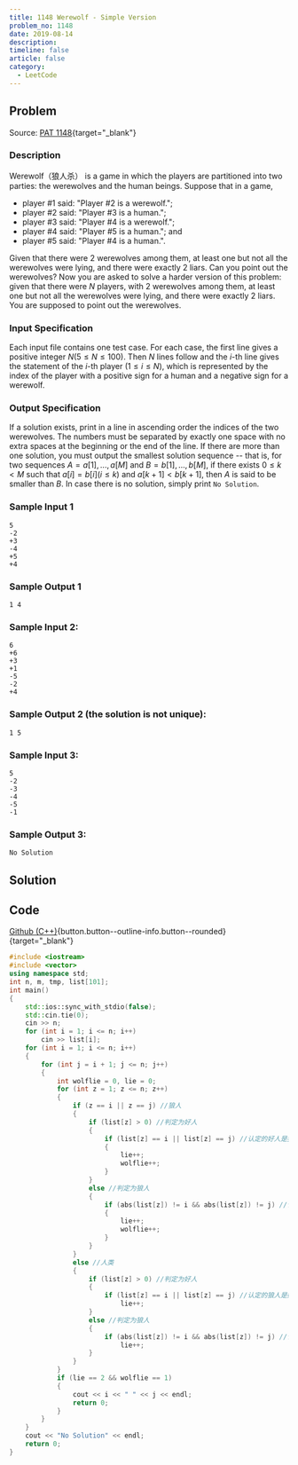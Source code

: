 ```yaml
---
title: 1148 Werewolf - Simple Version
problem_no: 1148
date: 2019-08-14
description: 
timeline: false
article: false
category:
  - LeetCode
---
```


<!--more-->

## Problem

Source: [PAT 1148](https://pintia.cn/problem-sets/994805342720868352/exam/problems/1038429808099098624){target="_blank"}

### Description

Werewolf（狼人杀） is a game in which the players are partitioned into two parties: the werewolves and the human beings. Suppose that in a game,

- player #1 said: "Player #2 is a werewolf.";
- player #2 said: "Player #3 is a human.";
- player #3 said: "Player #4 is a werewolf.";
- player #4 said: "Player #5 is a human."; and
- player #5 said: "Player #4 is a human.".

Given that there were 2 werewolves among them, at least one but not all the werewolves were lying, and there were exactly 2 liars. Can you point out the werewolves?
Now you are asked to solve a harder version of this problem: given that there were $N$ players, with 2 werewolves among them, at least one but not all the werewolves were lying, and there were exactly 2 liars. You are supposed to point out the werewolves.

### Input Specification

Each input file contains one test case. For each case, the first line gives a positive integer $N(5≤N≤100)$. Then $N$ lines follow and the $i$-th line gives the statement of the $i$-th player $(1≤i≤N)$, which is represented by the index of the player with a positive sign for a human and a negative sign for a werewolf.

### Output Specification

If a solution exists, print in a line in ascending order the indices of the two werewolves. The numbers must be separated by exactly one space with no extra spaces at the beginning or the end of the line. If there are more than one solution, you must output the smallest solution sequence -- that is, for two sequences $A=a[1],...,a[M]$ and $B=b[1],...,b[M]$, if there exists $0≤k<M$ such that $a[i]=b[i] (i≤k)$ and $a[k+1]<b[k+1]$, then $A$ is said to be smaller than $B$. In case there is no solution, simply print `No Solution`.

### Sample Input 1

```text
5
-2
+3
-4
+5
+4
```

### Sample Output 1

```text
1 4
```

### Sample Input 2:

```
6
+6
+3
+1
-5
-2
+4
```

### Sample Output 2 (the solution is not unique):

`1 5`

### Sample Input 3:

```
5
-2
-3
-4
-5
-1
```

### Sample Output 3:

`No Solution`

## Solution

## Code

[Github (C++)](https://github.com/Alomerry/algorithm/blob/master/pat/a/){button.button--outline-info.button--rounded}{target="_blank"}


```cpp
#include <iostream>
#include <vector>
using namespace std;
int n, m, tmp, list[101];
int main()
{
    std::ios::sync_with_stdio(false);
    std::cin.tie(0);
    cin >> n;
    for (int i = 1; i <= n; i++)
        cin >> list[i];
    for (int i = 1; i <= n; i++)
    {
        for (int j = i + 1; j <= n; j++)
        {
            int wolflie = 0, lie = 0;
            for (int z = 1; z <= n; z++)
            {
                if (z == i || z == j) //狼人
                {
                    if (list[z] > 0) //判定为好人
                    {
                        if (list[z] == i || list[z] == j) //认定的好人是狼人
                        {
                            lie++;
                            wolflie++;
                        }
                    }
                    else //判定为狼人
                    {
                        if (abs(list[z]) != i && abs(list[z]) != j) //认定的狼人是好人
                        {
                            lie++;
                            wolflie++;
                        }
                    }
                }
                else //人类
                {
                    if (list[z] > 0) //判定为好人
                    {
                        if (list[z] == i || list[z] == j) //认定的狼人是好人
                            lie++;
                    }
                    else //判定为狼人
                    {
                        if (abs(list[z]) != i && abs(list[z]) != j) //认定的好人是狼人
                            lie++;
                    }
                }
            }
            if (lie == 2 && wolflie == 1)
            {
                cout << i << " " << j << endl;
                return 0;
            }
        }
    }
    cout << "No Solution" << endl;
    return 0;
}
```
